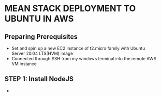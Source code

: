# MEAN STACK DEPLOYMENT TO UBUNTU IN AWS
## Preparing Prerequisites
  * Set and spin up a new EC2 instance of t2.micro family with Ubuntu Server 20.04 LTS(HVM) image
  * Connected through SSH from my windows terminal into the remote AWS VM instance

## STEP 1: Install NodeJS
  * 

